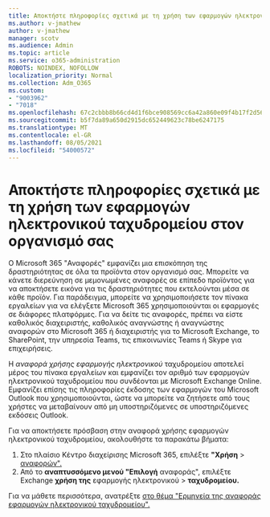 ```yaml
---
title: Αποκτήστε πληροφορίες σχετικά με τη χρήση των εφαρμογών ηλεκτρονικού ταχυδρομείου στον οργανισμό σας
ms.author: v-jmathew
author: v-jmathew
manager: scotv
ms.audience: Admin
ms.topic: article
ms.service: o365-administration
ROBOTS: NOINDEX, NOFOLLOW
localization_priority: Normal
ms.collection: Adm_O365
ms.custom:
- "9003962"
- "7018"
ms.openlocfilehash: 67c2cbbb8b66cd4d1f6bce908569cc6a42a860e09f4b17f2d564aba724d0fc41
ms.sourcegitcommit: b5f7da89a650d2915dc652449623c78be6247175
ms.translationtype: MT
ms.contentlocale: el-GR
ms.lasthandoff: 08/05/2021
ms.locfileid: "54000572"
---
```

# <a name="gain-insight-into-the-use-of-email-apps-in-your-organization"></a>Αποκτήστε πληροφορίες σχετικά με τη χρήση των εφαρμογών ηλεκτρονικού ταχυδρομείου στον οργανισμό σας

Ο Microsoft 365 "Αναφορές" εμφανίζει μια επισκόπηση της δραστηριότητας σε όλα τα προϊόντα στον οργανισμό σας. Μπορείτε να κάνετε διερεύνηση σε μεμονωμένες αναφορές σε επίπεδο προϊόντος για να αποκτήσετε εικόνα για τις δραστηριότητες που εκτελούνται μέσα σε κάθε προϊόν. Για παράδειγμα, μπορείτε να χρησιμοποιήσετε τον πίνακα εργαλείων για να ελέγξετε Microsoft 365 χρησιμοποιούνται οι εφαρμογές σε διάφορες πλατφόρμες. Για να δείτε τις αναφορές, πρέπει να είστε καθολικός διαχειριστής, καθολικός αναγνώστης ή αναγνώστης αναφορών στο Microsoft 365 ή διαχειριστής για το Microsoft Exchange, το SharePoint, την υπηρεσία Teams, τις επικοινωνίες Teams ή Skype για επιχειρήσεις.

Η *αναφορά χρήσης εφαρμογής ηλεκτρονικού* ταχυδρομείου αποτελεί μέρος του πίνακα εργαλείων και εμφανίζει τον αριθμό των εφαρμογών ηλεκτρονικού ταχυδρομείου που συνδέονται με Microsoft Exchange Online. Εμφανίζει επίσης τις πληροφορίες έκδοσης των εφαρμογών του Microsoft Outlook που χρησιμοποιούνται, ώστε να μπορείτε να ζητήσετε από τους χρήστες να μεταβαίνουν από μη υποστηριζόμενες σε υποστηριζόμενες εκδόσεις Outlook.

Για να αποκτήσετε πρόσβαση στην αναφορά χρήσης εφαρμογών ηλεκτρονικού ταχυδρομείου, ακολουθήστε τα παρακάτω βήματα:

1. Στο πλαίσιο Κέντρο διαχείρισης Microsoft 365, επιλέξτε **"Χρήση**  >  [αναφορών".](https://go.microsoft.com/fwlink/?linkid=2140342)
2. Από το **αναπτυσσόμενο μενού "Επιλογή** αναφοράς", επιλέξτε Exchange **χρήση της** εφαρμογής ηλεκτρονικού  >  **ταχυδρομείου.**

Για να μάθετε περισσότερα, ανατρέξτε [στο θέμα "Ερμηνεία της αναφοράς εφαρμογών ηλεκτρονικού ταχυδρομείου".](https://go.microsoft.com/fwlink/?linkid=2140508)
